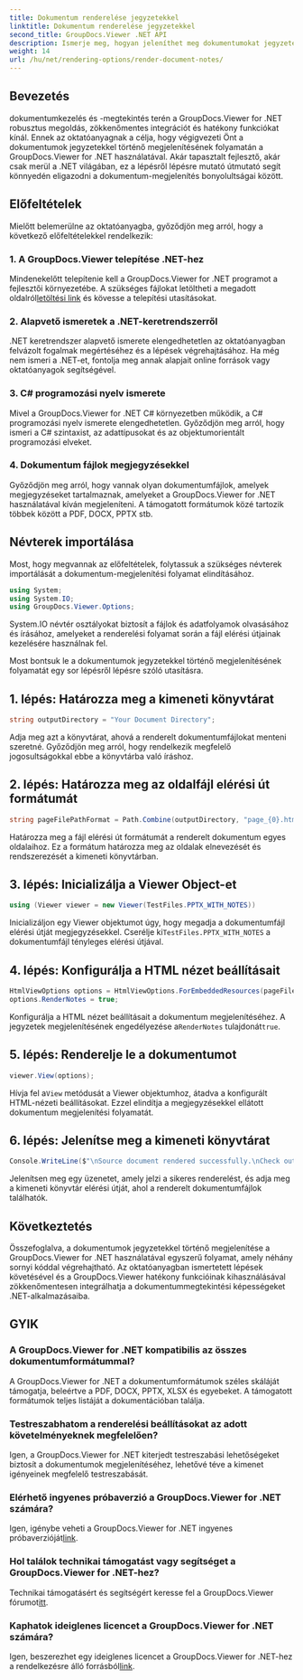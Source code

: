 ```yaml
---
title: Dokumentum renderelése jegyzetekkel
linktitle: Dokumentum renderelése jegyzetekkel
second_title: GroupDocs.Viewer .NET API
description: Ismerje meg, hogyan jeleníthet meg dokumentumokat jegyzetekkel a GroupDocs.Viewer for .NET segítségével. Lépésről lépésre bemutató útmutató a .NET-alkalmazásokba való zökkenőmentes integrációhoz.
weight: 14
url: /hu/net/rendering-options/render-document-notes/
---
```

## Bevezetés
dokumentumkezelés és -megtekintés terén a GroupDocs.Viewer for .NET robusztus megoldás, zökkenőmentes integrációt és hatékony funkciókat kínál. Ennek az oktatóanyagnak a célja, hogy végigvezeti Önt a dokumentumok jegyzetekkel történő megjelenítésének folyamatán a GroupDocs.Viewer for .NET használatával. Akár tapasztalt fejlesztő, akár csak merül a .NET világában, ez a lépésről lépésre mutató útmutató segít könnyedén eligazodni a dokumentum-megjelenítés bonyolultságai között.
## Előfeltételek
Mielőtt belemerülne az oktatóanyagba, győződjön meg arról, hogy a következő előfeltételekkel rendelkezik:
### 1. A GroupDocs.Viewer telepítése .NET-hez
 Mindenekelőtt telepítenie kell a GroupDocs.Viewer for .NET programot a fejlesztői környezetébe. A szükséges fájlokat letöltheti a megadott oldalról[letöltési link](https://releases.groupdocs.com/viewer/net/) és kövesse a telepítési utasításokat.
### 2. Alapvető ismeretek a .NET-keretrendszerről
.NET keretrendszer alapvető ismerete elengedhetetlen az oktatóanyagban felvázolt fogalmak megértéséhez és a lépések végrehajtásához. Ha még nem ismeri a .NET-et, fontolja meg annak alapjait online források vagy oktatóanyagok segítségével.
### 3. C# programozási nyelv ismerete
Mivel a GroupDocs.Viewer for .NET C# környezetben működik, a C# programozási nyelv ismerete elengedhetetlen. Győződjön meg arról, hogy ismeri a C# szintaxist, az adattípusokat és az objektumorientált programozási elveket.
### 4. Dokumentum fájlok megjegyzésekkel
Győződjön meg arról, hogy vannak olyan dokumentumfájlok, amelyek megjegyzéseket tartalmaznak, amelyeket a GroupDocs.Viewer for .NET használatával kíván megjeleníteni. A támogatott formátumok közé tartozik többek között a PDF, DOCX, PPTX stb.

## Névterek importálása
Most, hogy megvannak az előfeltételek, folytassuk a szükséges névterek importálását a dokumentum-megjelenítési folyamat elindításához.

```csharp
using System;
using System.IO;
using GroupDocs.Viewer.Options;
```
System.IO névtér osztályokat biztosít a fájlok és adatfolyamok olvasásához és írásához, amelyeket a renderelési folyamat során a fájl elérési útjainak kezelésére használnak fel.

Most bontsuk le a dokumentumok jegyzetekkel történő megjelenítésének folyamatát egy sor lépésről lépésre szóló utasításra.
## 1. lépés: Határozza meg a kimeneti könyvtárat
```csharp
string outputDirectory = "Your Document Directory";
```
Adja meg azt a könyvtárat, ahová a renderelt dokumentumfájlokat menteni szeretné. Győződjön meg arról, hogy rendelkezik megfelelő jogosultságokkal ebbe a könyvtárba való íráshoz.
## 2. lépés: Határozza meg az oldalfájl elérési út formátumát
```csharp
string pageFilePathFormat = Path.Combine(outputDirectory, "page_{0}.html");
```
Határozza meg a fájl elérési út formátumát a renderelt dokumentum egyes oldalaihoz. Ez a formátum határozza meg az oldalak elnevezését és rendszerezését a kimeneti könyvtárban.
## 3. lépés: Inicializálja a Viewer Object-et
```csharp
using (Viewer viewer = new Viewer(TestFiles.PPTX_WITH_NOTES))
```
 Inicializáljon egy Viewer objektumot úgy, hogy megadja a dokumentumfájl elérési útját megjegyzésekkel. Cserélje ki`TestFiles.PPTX_WITH_NOTES` a dokumentumfájl tényleges elérési útjával.
## 4. lépés: Konfigurálja a HTML nézet beállításait
```csharp
HtmlViewOptions options = HtmlViewOptions.ForEmbeddedResources(pageFilePathFormat);
options.RenderNotes = true;
```
 Konfigurálja a HTML nézet beállításait a dokumentum megjelenítéséhez. A jegyzetek megjelenítésének engedélyezése a`RenderNotes` tulajdonát`true`.
## 5. lépés: Renderelje le a dokumentumot
```csharp
viewer.View(options);
```
 Hívja fel a`View` metódusát a Viewer objektumhoz, átadva a konfigurált HTML-nézeti beállításokat. Ezzel elindítja a megjegyzésekkel ellátott dokumentum megjelenítési folyamatát.
## 6. lépés: Jelenítse meg a kimeneti könyvtárat
```csharp
Console.WriteLine($"\nSource document rendered successfully.\nCheck output in {outputDirectory}.");
```
Jelenítsen meg egy üzenetet, amely jelzi a sikeres renderelést, és adja meg a kimeneti könyvtár elérési útját, ahol a renderelt dokumentumfájlok találhatók.

## Következtetés
Összefoglalva, a dokumentumok jegyzetekkel történő megjelenítése a GroupDocs.Viewer for .NET használatával egyszerű folyamat, amely néhány sornyi kóddal végrehajtható. Az oktatóanyagban ismertetett lépések követésével és a GroupDocs.Viewer hatékony funkcióinak kihasználásával zökkenőmentesen integrálhatja a dokumentummegtekintési képességeket .NET-alkalmazásaiba.
## GYIK
### A GroupDocs.Viewer for .NET kompatibilis az összes dokumentumformátummal?
A GroupDocs.Viewer for .NET a dokumentumformátumok széles skáláját támogatja, beleértve a PDF, DOCX, PPTX, XLSX és egyebeket. A támogatott formátumok teljes listáját a dokumentációban találja.
### Testreszabhatom a renderelési beállításokat az adott követelményeknek megfelelően?
Igen, a GroupDocs.Viewer for .NET kiterjedt testreszabási lehetőségeket biztosít a dokumentumok megjelenítéséhez, lehetővé téve a kimenet igényeinek megfelelő testreszabását.
### Elérhető ingyenes próbaverzió a GroupDocs.Viewer for .NET számára?
 Igen, igénybe veheti a GroupDocs.Viewer for .NET ingyenes próbaverzióját[link](https://releases.groupdocs.com/).
### Hol találok technikai támogatást vagy segítséget a GroupDocs.Viewer for .NET-hez?
 Technikai támogatásért és segítségért keresse fel a GroupDocs.Viewer fórumot[itt](https://forum.groupdocs.com/c/viewer/9).
### Kaphatok ideiglenes licencet a GroupDocs.Viewer for .NET számára?
 Igen, beszerezhet egy ideiglenes licencet a GroupDocs.Viewer for .NET-hez a rendelkezésre álló forrásból[link](https://purchase.groupdocs.com/temporary-license/).